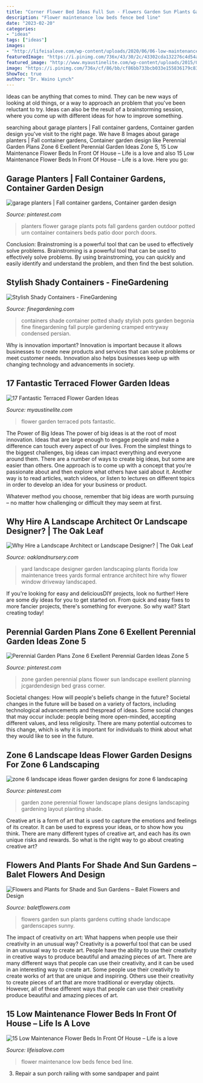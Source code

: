 ```yaml
---
title: "Corner Flower Bed Ideas Full Sun - Flowers Garden Sun Plants Gardens Cutting Shade Landscape Gardenscapes Sunny"
description: "Flower maintenance low beds fence bed line"
date: "2023-02-20"
categories:
- "ideas"
tags: ["ideas"]
images:
- "http://lifeisalove.com/wp-content/uploads/2020/06/06-low-maintenance-flower-beds-in-front-of-house.jpg"
featuredImage: "https://i.pinimg.com/736x/43/30/2c/43302cda132276c4d54ae1618fde1a62.jpg"
featured_image: "http://www.myaustinelite.com/wp-content/uploads/2015/03/terraced-flower-garden-with-pots.jpg?x34469"
image: "https://i.pinimg.com/736x/cf/86/bb/cf86bb733bcb033e155836179c83a812.jpg"
ShowToc: true
author: "Dr. Waino Lynch"
---
```



Ideas can be anything that comes to mind. They can be new ways of looking at old things, or a way to approach an problem that you've been reluctant to try. Ideas can also be the result of a brainstorming session, where you come up with different ideas for how to improve something.

	

		
searching about garage planters | Fall container gardens, Container garden design you've visit to the right page. We have 8 Images about garage planters | Fall container gardens, Container garden design like Perennial Garden Plans Zone 6 Exellent Perennial Garden Ideas Zone 5, 15 Low Maintenance Flower Beds In Front Of House – Life is a love and also 15 Low Maintenance Flower Beds In Front Of House – Life is a love. Here you go:
		
    
## Garage Planters | Fall Container Gardens, Container Garden Design

<img loading=lazy src="https://i.pinimg.com/736x/95/9f/e4/959fe48e6c0d71501cef0ddfca87e023--front-door-planters-urn-planters.jpg" onerror="this.onerror=null;this.src='https://tse3.mm.bing.net/th?id=OIP.FXfV7YaxC-jv_5YsCUWPagHaLe&amp;pid=15.1';" alt="garage planters | Fall container gardens, Container garden design">

_Source: pinterest.com_

>planters flower garage plants pots fall gardens garden outdoor potted urn container containers beds patio door porch doors. 

	

Conclusion: Brainstroming is a powerful tool that can be used to effectively solve problems.
Brainstroming is a powerful tool that can be used to effectively solve problems. By using brainstroming, you can quickly and easily identify and understand the problem, and then find the best solution.

    
## Stylish Shady Containers - FineGardening

<img loading=lazy src="https://s3.amazonaws.com/finegardening.s3.tauntoncloud.com/app/uploads/2018/01/23173356/041105096_begonia_ilex_stipa_shade_xlg.jpg" onerror="this.onerror=null;this.src='https://tse4.mm.bing.net/th?id=OIP.KR8nAYr19R7wiNryqkLxYgHaJD&amp;pid=15.1';" alt="Stylish Shady Containers - FineGardening">

_Source: finegardening.com_

>containers shade container potted shady stylish pots garden begonia fine finegardening fall purple gardening cramped entryway condensed persian. 

	

Why is innovation important?
Innovation is important because it allows businesses to create new products and services that can solve problems or meet customer needs. Innovation also helps businesses keep up with changing technology and advancements in society.

    
## 17 Fantastic Terraced Flower Garden Ideas

<img loading=lazy src="http://www.myaustinelite.com/wp-content/uploads/2015/03/terraced-flower-garden-with-pots.jpg?x34469" onerror="this.onerror=null;this.src='https://tse3.mm.bing.net/th?id=OIP.OqVgPi2AoDXb5lxpv0EhlQHaEa&amp;pid=15.1';" alt="17 Fantastic Terraced Flower Garden Ideas">

_Source: myaustinelite.com_

>flower garden terraced pots fantastic. 

	

The Power of Big Ideas
The power of big ideas is at the root of most innovation. Ideas that are large enough to engage people and make a difference can touch every aspect of our lives. From the simplest things to the biggest challenges, big ideas can impact everything and everyone around them.
There are a number of ways to create big ideas, but some are easier than others. One approach is to come up with a concept that you’re passionate about and then explore what others have said about it. Another way is to read articles, watch videos, or listen to lectures on different topics in order to develop an idea for your business or product.

Whatever method you choose, remember that big ideas are worth pursuing – no matter how challenging or difficult they may seem at first.

    
## Why Hire A Landscape Architect Or Landscape Designer? | The Oak Leaf

<img loading=lazy src="http://oaklandnursery.com/blog/wp-content/uploads/2013/03/Miely-Front-Yard.jpg" onerror="this.onerror=null;this.src='https://tse2.mm.bing.net/th?id=OIP.QBhkch7mOMCW9NUh1OXLngHaFj&amp;pid=15.1';" alt="Why Hire a Landscape Architect or Landscape Designer? | The Oak Leaf">

_Source: oaklandnursery.com_

>yard landscape designer garden landscaping plants florida low maintenance trees yards formal entrance architect hire why flower window driveway landscaped. 

	

If you're looking for easy and deliciousDIY projects, look no further! Here are some diy ideas for you to get started on. From quick and easy fixes to more fancier projects, there's something for everyone. So why wait? Start creating today!

    
## Perennial Garden Plans Zone 6 Exellent Perennial Garden Ideas Zone 5

<img loading=lazy src="https://i.pinimg.com/736x/43/30/2c/43302cda132276c4d54ae1618fde1a62.jpg" onerror="this.onerror=null;this.src='https://tse2.mm.bing.net/th?id=OIP.g_5o32YAjSRXrEEPFSIg7AHaFS&amp;pid=15.1';" alt="Perennial Garden Plans Zone 6 Exellent Perennial Garden Ideas Zone 5">

_Source: pinterest.com_

>zone garden perennial plans flower sun landscape exellent planning jcgardendesign bed grass corner. 

	

Societal changes: How will people's beliefs change in the future?
Societal changes in the future will be based on a variety of factors, including technological advancements and thespread of ideas. Some social changes that may occur include: people being more open-minded, accepting different values, and less religiosity. There are many potential outcomes to this change, which is why it is important for individuals to think about what they would like to see in the future.

    
## Zone 6 Landscape Ideas Flower Garden Designs For Zone 6 Landscaping

<img loading=lazy src="https://i.pinimg.com/736x/cf/86/bb/cf86bb733bcb033e155836179c83a812.jpg" onerror="this.onerror=null;this.src='https://tse4.mm.bing.net/th?id=OIP.MqTy-Vgczdek8IiVh7tCTgAAAA&amp;pid=15.1';" alt="zone 6 landscape ideas flower garden designs for zone 6 landscaping">

_Source: pinterest.com_

>garden zone perennial flower landscape plans designs landscaping gardening layout planting shade. 

	

Creative art is a form of art that is used to capture the emotions and feelings of its creator. It can be used to express your ideas, or to show how you think. There are many different types of creative art, and each has its own unique risks and rewards. So what is the right way to go about creating creative art?

    
## Flowers And Plants For Shade And Sun Gardens – Balet Flowers And Design

<img loading=lazy src="http://www.baletflowers.com/wp/wp-content/uploads/2017/05/SunGarden.jpg" onerror="this.onerror=null;this.src='https://tse1.mm.bing.net/th?id=OIP.CGYm-1VzaRlsy58kgHelXQHaFj&amp;pid=15.1';" alt="Flowers and Plants for Shade and Sun Gardens – Balet Flowers and Design">

_Source: baletflowers.com_

>flowers garden sun plants gardens cutting shade landscape gardenscapes sunny. 

	

The impact of creativity on art: What happens when people use their creativity in an unusual way?
Creativity is a powerful tool that can be used in an unusual way to create art. People have the ability to use their creativity in creative ways to produce beautiful and amazing pieces of art. There are many different ways that people can use their creativity, and it can be used in an interesting way to create art. Some people use their creativity to create works of art that are unique and inspiring. Others use their creativity to create pieces of art that are more traditional or everyday objects. However, all of these different ways that people can use their creativity produce beautiful and amazing pieces of art.

    
## 15 Low Maintenance Flower Beds In Front Of House – Life Is A Love

<img loading=lazy src="http://lifeisalove.com/wp-content/uploads/2020/06/06-low-maintenance-flower-beds-in-front-of-house.jpg" onerror="this.onerror=null;this.src='https://tse3.mm.bing.net/th?id=OIP.6Rs_szSfnY7Vs7sSTQD-eQHaJ3&amp;pid=15.1';" alt="15 Low Maintenance Flower Beds In Front Of House – Life is a love">

_Source: lifeisalove.com_

>flower maintenance low beds fence bed line. 

	

3. Repair a sun porch railing with some sandpaper and paint

